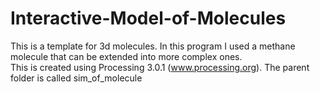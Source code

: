 # Interactive-Model-of-Molecules

This is a template for 3d molecules. In this program I used a methane molecule that can be extended into more complex ones.
<br>
This is created using Processing 3.0.1 (www.processing.org).
The parent folder is called sim_of_molecule
